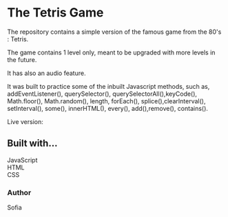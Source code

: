 # The Tetris Game

The repository contains a simple version of the famous game from the 80's : Tetris.

The game contains 1 level only, meant to be upgraded with more levels in the future.

It has also an audio feature.

It was built to practice some of the inbuilt Javascript methods, such as, addEventListener(), querySelector(), querySelectorAll(),keyCode(), Math.floor(), Math.random(), length, forEach(), splice(),clearInterval(), setInterval(), some(), innerHTML(), every(), add(),remove(), contains().

Live version: 

## Built with...

JavaScript <br/>
HTML <br/>
CSS

### Author

Sofia
